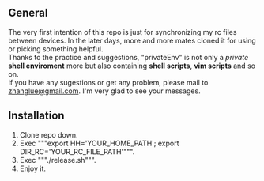 ## General
The very first intention of this repo is just for synchronizing my rc files between devices. In the later days, more and more mates cloned it for using or picking something helpful.  
Thanks to the practice and suggestions, "privateEnv" is not only a *private* **shell enviroment** more but also containing **shell scripts**, **vim scripts** and so on.  
If you have any sugestions or get any problem, please mail to zhanglue@gmail.com. I'm very glad to see your messages.  

## Installation
1. Clone repo down.
2. Exec """export HH='YOUR_HOME_PATH'; export DIR_RC='YOUR_RC_FILE_PATH'""".
3. Exec """./release.sh""".
4. Enjoy it.
